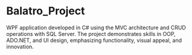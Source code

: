 # Balatro_Project
WPF application developed in C# using the MVC architecture and CRUD operations with SQL Server. The project demonstrates skills in OOP, ADO.NET, and UI design, emphasizing functionality, visual appeal, and innovation.
